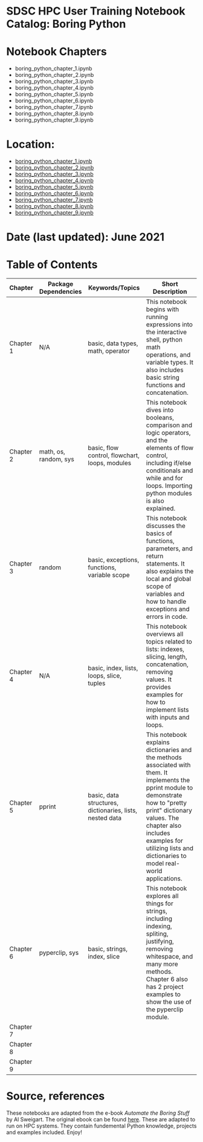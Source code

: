 # SDSC HPC User Training Notebook Catalog: Boring Python
# Notebook Chapters
* boring_python_chapter_1.ipynb
* boring_python_chapter_2.ipynb
* boring_python_chapter_3.ipynb
* boring_python_chapter_4.ipynb
* boring_python_chapter_5.ipynb
* boring_python_chapter_6.ipynb
* boring_python_chapter_7.ipynb
* boring_python_chapter_8.ipynb
* boring_python_chapter_9.ipynb
# Location:
* [boring_python_chapter_1.ipynb](./boring_python_chapter_1.ipynb)
* [boring_python_chapter_2.ipynb](./boring_python_chapter_2.ipynb)
* [boring_python_chapter_3.ipynb](./boring_python_chapter_3.ipynb)
* [boring_python_chapter_4.ipynb](./boring_python_chapter_4.ipynb)
* [boring_python_chapter_5.ipynb](./boring_python_chapter_5.ipynb)
* [boring_python_chapter_6.ipynb](./boring_python_chapter_6.ipynb)
* [boring_python_chapter_7.ipynb](./boring_python_chapter_7.ipynb)
* [boring_python_chapter_8.ipynb](./boring_python_chapter_8.ipynb)
* [boring_python_chapter_9.ipynb](./boring_python_chapter_9.ipynb)
# Date (last updated): June 2021
# Table of Contents
| Chapter   | Package Dependencies  | Keywords/Topics                                | Short Description |
| --------- | --------------------  | --------                                       | ----------------- |
| Chapter 1 | N/A                   | basic, data types, math, operator              | This notebook begins with running expressions into the interactive shell, python math operations, and variable types. It also includes basic string functions and concatenation. |
| Chapter 2 | math, os, random, sys | basic, flow control, flowchart, loops, modules | This notebook dives into booleans, comparison and logic operators, and the elements of flow control, including if/else conditionals and while and for loops. Importing python modules is also explained.                  |
| Chapter 3 | random                | basic, exceptions, functions, variable scope   | This notebook discusses the basics of functions, parameters, and return statements. It also explains the local and global scope of variables and how to handle exceptions and errors in code. |
| Chapter 4 | N/A                   | basic, index, lists, loops, slice, tuples      | This notebook overviews all topics related to lists: indexes, slicing, length, concatenation, removing values. It provides examples for how to implement lists with inputs and loops. |
| Chapter 5 | pprint                | basic, data structures, dictionaries, lists, nested data| This notebook explains dictionaries and the methods associated with them. It implements the pprint module to demonstrate how to "pretty print" dictionary values. The chapter also includes examples for utilizing lists and dictionaries to model real-world applications. |
| Chapter 6 | pyperclip, sys        | basic, strings, index, slice                   | This notebook explores all things for strings, including indexing, spliting, justifying, removing whitespace, and many more methods. Chapter 6 also has 2 project examples to show the use of the pyperclip module.|
| Chapter 7 |                       |          |                   |
| Chapter 8 |                       |          |                   |
| Chapter 9 |                       |          |                   |

# Source, references
These notebooks are adapted from the e-book *Automate the Boring Stuff* by Al Sweigart. The original ebook can be found [here](https://automatetheboringstuff.com/). 
These are adapted to run on HPC systems. They contain fundemental Python knowledge, projects and examples included. Enjoy!


